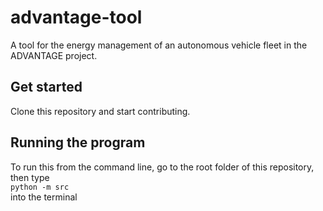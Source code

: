 # advantage-tool
A tool for the energy management of an autonomous vehicle fleet in the ADVANTAGE project.

## Get started

Clone this repository and start contributing.

## Running the program

To run this from the command line, go to the root folder of this repository, then type  
``
python -m src
``  
into the terminal 